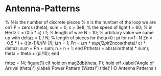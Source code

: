 # Antenna-Patterns
% N is the number of discrete pieces
% n is the number of the loop we are on?
P = zeros (theta);
sum = 0;
c = 3e8; % the speed of light
f = 60; % in Hertz
L = (0.5 * c) / f; % length of wire
N = 10; % arbitrary value we came up with
deltaz = L / N; % length of pieces 
for theta=0 : pi
    for n=1 : N
        Zn = -0.5 * l + (((n-1)*l)/(N-1));
        Izn = 1; 
        Pn = Izn * exp(j*2*pi*f*Zn*cos(theta)/ c) * deltaz;
        sum = Pn + sum;
        n = n + 1;
    end
    P(theta) = abs(sin(theta) * sum);
    theta = theta + (pi/10);
end

fntsz = 14;
figure(1)
clf
hold on
mag2db(theta, P);
hold off
xlabel('Angle of Arrival (theta)')
ylabel('Power Pattern (Watts)')
title('1-D Antenna Patterns')
